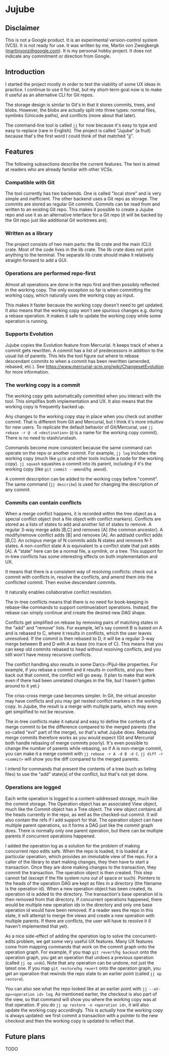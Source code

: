 # Jujube


## Disclaimer

This is not a Google product. It is an experimental version-control system
(VCS). It is not ready for use. It was written by me, Martin von Zweigbergk
(martinvonz@google.com). It is my personal hobby project. It does not indicate
any commitment or direction from Google.


## Introduction

I started the project mostly in order to test the viability of some UX ideas in
practice. I continue to use it for that, but my short-term goal now is to make
it useful as an alternative CLI for Git repos.

The storage design is similar to Git's in that it stores commits, trees, and
blobs. However, the blobs are actually split into three types: normal files,
symlinks (Unicode paths), and conflicts (more about that later).

The command-line tool is called `jj` for now because it's easy to type and easy
to replace (rare in English). The project is called "Jujube" (a fruit) because
that's the first word I could think of that matched "jj".


## Features

The following subsections describe the current features. The text is aimed at
readers who are already familiar with other VCSs.

### Compatible with Git

The tool currently has two backends. One is called "local store" and is very
simple and inefficient. The other backend uses a Git repo as storage. The
commits are stored as regular Git commits. Commits can be read from and written
to an existing Git repo. This makes it possible to create a Jujube repo and use
it as an alternative interface for a Git repo (it will be backed by the Git repo
just like additional Git worktrees are).

### Written as a library

The project consists of two main parts: the lib crate and the main (CLI)
crate. Most of the code lives in the lib crate. The lib crate does not print
anything to the terminal. The separate lib crate should make it relatively
straight-forward to add a GUI.

### Operations are performed repo-first

Almost all operations are done in the repo first and then possibly reflected in
the working copy. The only exception so far is when committing the working copy,
which naturally uses the working copy as input.

This makes it faster because the working copy doesn't need to get updated. It
also means that the working copy won't see spurious changes e.g. during a rebase
operation. It makes it safe to update the working copy while some operation is
running.

### Supports Evolution

Jujube copies the Evolution feature from Mercurial. It keeps track of when a
commit gets rewritten. A commit has a list of predecessors in addition to the
usual list of parents. This lets the tool figure out where to rebase descendant
commits to when a commit has been rewritten (amended, rebased, etc.). See
https://www.mercurial-scm.org/wiki/ChangesetEvolution for more information.

### The working copy is a commit

The working copy gets automatically committed when you interact with the
tool. This simplifies both implementation and UX. It also means that the working
copy is frequently backed up.

Any changes to the working copy stay in place when you check out another
commit. That is different from Git and Mercurial, but I think it's more
intuitive for new users. To replicate the default behavior of Git/Mercurial, use
`jj rebase -r @ -d <destination>` (`@` is a name for the working copy
commit). There is no need to stash/unstash.

Commands become more consistent because the same command can operate on the repo
or another commit. For example, `jj log` includes the working copy (much like
`gitk` and other tools include a node for the working copy). `jj squash`
squashes a commit into its parent, including if it's the working copy (like `git
commit --amend`/`hg amend`).

A commit description can be added to the working copy before "commit". The same
command (`jj describe`) is used for changing the description of any commit.

### Commits can contain conflicts

When a merge conflict happens, it is recorded within the tree object as a
special conflict object (not a file object with conflict markers). Conflicts are
stored as a lists of states to add and another list of states to remove. A
regular 3-way merge adds [B,C] and removes [A] (the common ancestor). A
modify/remove conflict adds [B] and removes [A]. An add/add conflict adds
[B,C]. An octopus merge of N commits adds N states and removes N-1 states. A
non-conflict state A is equivalent to a conflict state that just adds [A]. A
"state" here can be a normal file, a symlink, or a tree. This support for
in-tree conflicts has some interesting effects on both implementation and UX.

It means that there is a consistent way of resolving conflicts: check out a
commit with conflicts in, resolve the conflicts, and amend them into the
conflicted commit. Then evolve descendant commits.

It naturally enables collaborative conflict resolution.

The in-tree conflicts means that there is no need for book-keeping in
rebase-like commands to support continue/abort operations. Instead, the rebase
can simply continue and create the desired new DAG shape.

Conflicts get simplified on rebase by removing pairs of matching states in the
"add" and "remove" lists. For example, let's say commit B is based on A and is
rebased to C, where it results in conflicts, which the user leaves
unresolved. If the commit is then rebased to D, it will be a regular 3-way merge
between B and D with A as base (no trace of C). This means that you can keep old
commits rebased to head without resolving conflicts, and you still won't have
messy recursive conflicts.

The conflict handling also results in some Darcs-/Pijul-like properties. For
example, if you rebase a commit and it results in conflicts, and you then back
out that commit, the conflict will go away. (I plan to make that work even if
there had been unrelated changes in the file, but I haven't gotten around to it
yet.)

The criss-cross merge case becomes simpler. In Git, the virtual ancestor may
have conflicts and you may get nested conflict markers in the working copy. In
Jujube, the result is a merge with multiple parts, which may even get simplified
to not be recursive.

The in-tree conflicts make it natural and easy to define the contents of a merge
commit to be the difference compared to the merged parents (the so-called "evil"
part of the merge), so that's what Jujube does. Rebasing merge commits therefore
works as you would expect (Git and Mercurial both handle rebasing of merge
commits poorly). It's even possible to change the number of parents while
rebasing, so if A is non-merge commit, you can make it a merge commit with `jj
rebase -r A -d B -d C`. `jj diff -r <commit>` will show you the diff compared to
the merged parents.

I intend for commands that present the contents of a tree (such as listing
files) to use the "add" state(s) of the conflict, but that's not yet done.

### Operations are logged

Each write operation is logged to a content-addressed storage, much like the
commit storage. The Operation object has an associated View object, much like
the Commit object has a Tree object. The view object contains all the heads
currently in the repo, as well as the checked-out commit. It will also contain
the refs if I add support for that. The operation object can have multiple
parent operations, so it forms a DAG just like the commit graph does. There is
normally only one parent operation, but there can be multiple parents if
concurrent operations happened.

I added the operation log as a solution for the problem of making concurrent
repo edits safe. When the repo is loaded, it is loaded at a particular
operation, which provides an immutable view of the repo. For a caller of the
library to start making changes, they then have to start a transaction. Once
they are done making changes to the transaction, they commit the
transaction. The operation object is then created. This step cannot fail (except
if the file system runs out of space or such). Pointers to the heads of the
operation DAG are kept as files in a directory (the filename is the operation
id). When a new operation object has been created, its operation id is added to
the directory. The transaction's base operation id is then removed from that
directory. If concurrent operations happened, there would be multiple new
operation ids in the directory and only one base operation id would have been
removed. If a reader sees the repo in this state, it will attempt to merge the
views and create a new operation with multiple parents. If there are conflicts,
the user will have to resolve it (I haven't implemented that yet).

As a nice side-effect of adding the operation log to solve the concurrent-edits
problem, we get some very useful UX features. Many UX features come from mapping
commands that work on the commit graph onto the operation graph. For example, if
you map `git revert`/`hg backout` onto the operation graph, you get an operation
that undoes a previous operation (called `jj op undo`). Note that any operation
can be undone, not just the latest one. If you map `git restore`/`hg revert`
onto the operation graph, you get an operation that rewinds the repo state to an
earlier point (called `jj op restore`).

You can also see what the repo looked like at an earlier point with `jj
--at-op=<operation id> log`. As mentioned earlier, the checkout is also part of
the view, so that command will show you where the working copy was at that
operation. If you do `jj op restore -o <operation id>`, it will also update the
working copy accordingly. This is actually how the working copy is always
updated: we first commit a transaction with a pointer to the new checkout and
then the working copy is updated to reflect that.

## Future plans

TODO
